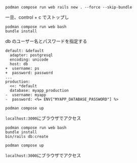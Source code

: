 ```
podman compose run web rails new . --force --skip-bundle

```

一旦、control + c でストップし

```
podman compose run web bash
bundle install
```

db のユーザー名とパスワードを指定する

```
default: &default
  adapter: postgresql
  encoding: unicode
  host: db
+  username: ps
+  password: password
...
production:
  <<: *default
  database: myapp_production
-  username: myapp
-  password: <%= ENV["MYAPP_DATABASE_PASSWORD"] %>

```

```
podman compose up
```

`localhost:3000`にブラウザでアクセス

```
podman compose run web bash
bundle install
bin/rails db:create
```

```
podman compose up
```

`localhost:3000`にブラウザでアクセス
